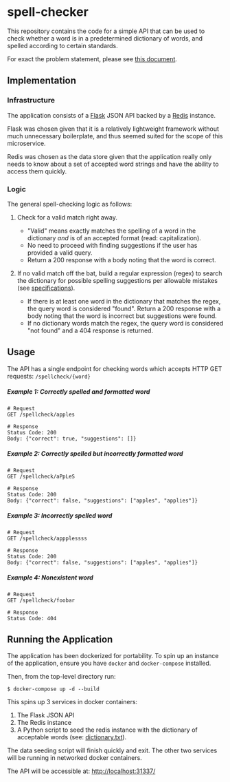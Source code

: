 # spell-checker

This repository contains the code for a simple API that can be used to check whether a word is in a predetermined dictionary of words, and spelled according to certain standards.

For exact the problem statement, please see [this document](exercise/spellchecker.md).

## Implementation

### Infrastructure

The application consists of a [Flask](https://flask.palletsprojects.com/en/1.1.x/) JSON API backed by a [Redis](https://redis.io/) instance.

Flask was chosen given that it is a relatively lightweight framework without much unnecessary boilerplate, and thus seemed suited for the scope of this microservice.

Redis was chosen as the data store given that the application really only needs to know about a set of accepted word strings and have the ability to access them quickly.

### Logic

The general spell-checking logic as follows:

1. Check for a valid match right away.
    - "Valid" means exactly matches the spelling of a word in the dictionary *and* is of an accepted format (read: capitalization). 
    - No need to proceed with finding suggestions if the user has provided a valid query.
    - Return a 200 response with a body noting that the word is correct.

2. If no valid match off the bat, build a regular expression (regex) to search the dictionary for possible spelling suggestions per allowable mistakes (see [specifications](exercise/spellchecker.md)).
    - If there is at least one word in the dictionary that matches the regex, the query word is considered "found". Return a 200 response with a body noting that the word is incorrect but suggestions were found.
    - If no dictionary words match the regex, the query word is considered "not found" and a 404 response is returned.


## Usage

The API has a single endpoint for checking words which accepts HTTP GET requests: `/spellcheck/{word}`


##### Example 1: Correctly spelled and formatted word

```
# Request
GET /spellcheck/apples

# Response
Status Code: 200
Body: {"correct": true, "suggestions": []}
```

##### Example 2: Correctly spelled but incorrectly formatted word 

```
# Request
GET /spellcheck/aPpLeS

# Response
Status Code: 200
Body: {"correct": false, "suggestions": ["apples", "applies"]}
```

##### Example 3: Incorrectly spelled word

```
# Request
GET /spellcheck/appplessss

# Response
Status Code: 200
Body: {"correct": false, "suggestions": ["apples", "applies"]}
```

##### Example 4: Nonexistent word

```
# Request
GET /spellcheck/foobar

# Response
Status Code: 404
```

## Running the Application

The application has been dockerized for portability. To spin up an instance of the application, ensure you have `docker` and `docker-compose` installed. 

Then, from the top-level directory run:

```
$ docker-compose up -d --build
```

This spins up 3 services in docker containers:

1. The Flask JSON API
2. The Redis instance
3. A Python script to seed the redis instance with the dictionary of acceptable words (see: [dictionary.txt](/exercise/dictionary.txt)). 

The data seeding script will finish quickly and exit. The other two services will be running in networked docker containers.

The API will be accessible at: [http://localhost:31337/](http://localhost:31337/)